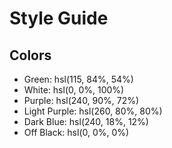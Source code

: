# Style Guide

## Colors

- Green: hsl(115, 84%, 54%)
- White: hsl(0, 0%, 100%)
- Purple: hsl(240, 90%, 72%)
- Light Purple: hsl(260, 80%, 80%)
- Dark Blue: hsl(240, 18%, 12%)
- Off Black: hsl(0, 0%, 0%)

